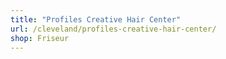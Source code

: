 ```yaml
---
title: "Profiles Creative Hair Center"
url: /cleveland/profiles-creative-hair-center/
shop: Friseur
---
```

